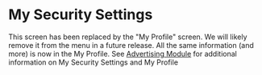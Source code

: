 # My Security Settings

This screen has been replaced by the "My Profile" screen. We will likely remove it from the menu in a future release. All the same information (and more) is now in the My Profile. See [Advertising Module](../../advertising/setup/my-security-user-security.md) for additional information on My Security Settings and My Profile
